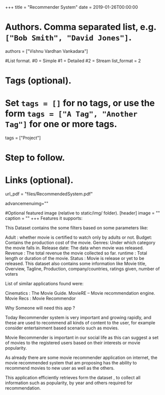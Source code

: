 +++
title = "Recommender System" 
date = 2019-01-26T00:00:00

# Authors. Comma separated list, e.g. `["Bob Smith", "David Jones"]`.
authors = ["Vishnu Vardhan Vankadara"]

#List format.
#0 = Simple
#1 = Detailed
#2 = Stream
list_format = 2

# Tags (optional).
#   Set `tags = []` for no tags, or use the form `tags = ["A Tag", "Another Tag"]` for one or more tags.
tags = ["Project"]

# Step to follow.

# Links (optional).
url_pdf = "files/RecommendedSystem.pdf"


advancemenuimg=""


#Optional featured image (relative to static/img/ folder).
[header] 
image = "" 
caption = "" 
+++
Features it supports:

This Dataset contains the some filters based on some parameters like:

Adult : whether movie is certified to watch only by adults or not.
Budget: Contains the production cost of the movie.
Genres: Under which category the movie falls in.
Release date: The data when movie was released.
Revenue : The total revenue the movie collected so far.
runtime : Total length or duration of the movie.
Status : Movie is release or yet to be released.
This dataset also contains some information like Movie title, Overview, Tagline, Production, company/countries, ratings given, number of voters

List of similar applications found were:

Cinematics : The Movie Guide.
MovieRE – Movie recommendation engine.
Movie Recs : Movie Recommendor

Why Someone will need this app ?

Today Recommender system is very important and growing rapidly, and these are used to recommend all kinds of content to the user, for example consider entertainment based scenario such as movies.

Movie Recommender is important in our social life as this can suggest a set of movies to the registered users based on their interests or movie popularity.

As already there are some movie recommender application on internet, the movie recommended system that am proposing has the ability to recommend movies to new user as well as the others.

This application efficiently retrieves form the dataset , to collect all information such as popularity, by year and others required for recommendation.




